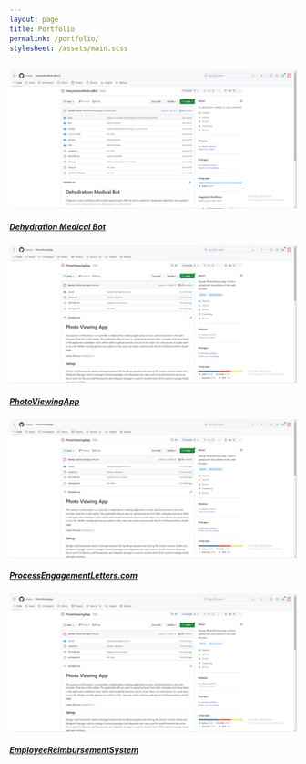 ```yaml
---
layout: page
title: Portfolio
permalink: /portfolio/
stylesheet: /assets/main.scss
---
```

<!-- Replace project-url with the actual URL of your project,
project-image-url with the URL of your project's image,

and Project Title with the title of your project. -->
<div class="container">
    <div class="row">
        <div class="col-md-4 mb-4">
            <div class="card">
                <a class="link-info" href="https://github.com/sbacky/DehydrationMedicalBot">
                    <img src="/assets/images/portfolio/MedicalDehydrationBot.png" class="card-img-top" alt="Dehydration Medical Bot">
                    <div class="card-body">
                        <h5 class="card-title">Dehydration Medical Bot</h5>
                    </div>
                </a>
            </div>
        </div>
        <!-- Repeat the above structure for each project -->
        <div class="col-md-4 mb-4">
            <div class="card">
                <a class="link-info" href="https://github.com/sbacky/PhotoViewingApp">
                    <img src="/assets/images/portfolio/PhotoViewingApp.png" class="card-img-top" alt="PhotoViewingApp">
                    <div class="card-body">
                        <h5 class="card-title">PhotoViewingApp</h5>
                    </div>
                </a>
            </div>
        </div>
        <div class="col-md-4 mb-4">
            <div class="card">
                <a class="link-info" href="https://github.com/sbacky/ProcessEngagementLetters.com">
                    <img src="/assets/images/portfolio/PhotoViewingApp.png" class="card-img-top" alt="ProcessEngagementLetters.com">
                    <div class="card-body">
                        <h5 class="card-title">ProcessEngagementLetters.com</h5>
                    </div>
                </a>
            </div>
        </div>
    </div>
    <div class="row">
        <div class="col-md-4 mb-4">
            <div class="card">
                <a class="link-info" href="https://github.com/sbacky/P1_EmployeeReimbursementSystem">
                    <img src="/assets/images/portfolio/PhotoViewingApp.png" class="card-img-top" alt="EmployeeReimbursementSystem">
                    <div class="card-body">
                        <h5 class="card-title">EmployeeReimbursementSystem</h5>
                    </div>
                </a>
            </div>
        </div>
    </div>
</div>
